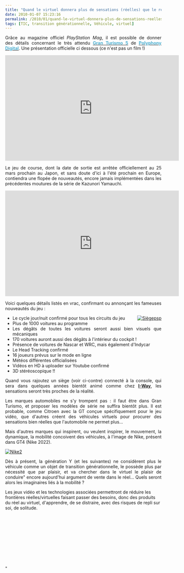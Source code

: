 ```yaml
---
title: "Quand le virtuel donnera plus de sensations (réelles) que le réel ..."
date: 2010-01-07 15:23:16
permalink: /2010/01/quand-le-virtuel-donnera-plus-de-sensations-reelles-que-le-reel.html
tags: [TIC, transition générationnelle, Véhicule, virtuel]
---
```


<p style="TEXT-ALIGN: justify">Grâce au magazine officiel <span style="FONT-STYLE: italic">PlayStation Mag</span>, il est possible de donner des détails concernant le très attendu <a gbtitle="Gran Turismo 5 sur Gameblog" href="http://www.typepad.com/jeu_530_gran-turismo-5"><strong><font color="#4dafd0">Gran Turismo 5</font></strong></a> de <a gbtitle="Les jeux de Polyphony Digital sur Gameblog" href="http://www.typepad.com/societe_249_polyphony-digital"><strong><font color="#4dafd0">Polyphony Digital</font></strong></a>. Une présentation officielle ci dessous (ce n'est pas un film !)</p> <object height="340" width="560"><param name="movie" value="http://www.youtube.com/v/DJzzhrCtUFw&hl=fr_FR&fs=1&" /><param name="allowFullScreen" value="true" /><param name="allowscriptaccess" value="always" /> <embed allowfullscreen="true" allowscriptaccess="always" height="340" src="http://www.youtube.com/v/DJzzhrCtUFw&hl=fr_FR&fs=1&" type="application/x-shockwave-flash" width="560" /></object><br /> <p></p>   <!--more-->  <p style="TEXT-ALIGN: justify">Le jeu de course, dont la date de sortie est arrêtée officiellement au 25 mars prochain au Japon, et sans doute d'ici à l'été prochain en Europe, contiendra une flopée de nouveautés, encore jamais implémentées dans les précédentes moutures de la série de Kazunori Yamauchi.</p> <object height="340" width="560"><param name="movie" value="http://www.youtube.com/v/ICaaER-1388&hl=fr_FR&fs=1&" /><param name="allowFullScreen" value="true" /><param name="allowscriptaccess" value="always" /> <embed allowfullscreen="true" allowscriptaccess="always" height="340" src="http://www.youtube.com/v/ICaaER-1388&hl=fr_FR&fs=1&" type="application/x-shockwave-flash" width="560" /></object> <p style="TEXT-ALIGN: justify">Voici quelques détails listés en vrac, confirmant ou annonçant les fameuses nouveautés du jeu : <br /></p> <ul> <li> <div style="TEXT-ALIGN: justify"><a href="https://gabrielplassat.github.io/transportsdufutur/wp-content/uploads/sites/6/old/6a0120a66d2ad4970b0120a7b12de2970b-pi.jpg" rel="lightbox" style="FLOAT: right"><img rel="lightbox[]" alt="Siègepsp" border="0" class="asset asset-image at-xid-6a0120a66d2ad4970b0120a7b12de2970b " src="/wp-content/uploads/sites/6/old/6a0120a66d2ad4970b0120a7b12de2970b-500pi.jpg" style="MARGIN: 0px 0px 5px 5px" title="Siègepsp" /></a>Le cycle jour/nuit confirmé pour tous les circuits du jeu </div> <li> <div style="TEXT-ALIGN: justify">Plus de 1000 voitures au programme </div> <li> <div style="TEXT-ALIGN: justify">Les dégâts de toutes les voitures seront aussi bien visuels que mécaniques </div> <li> <div style="TEXT-ALIGN: justify">170 voitures auront aussi des dégâts à l'intérieur du cockpit ! </div> <li> <div style="TEXT-ALIGN: justify">Présence de voitures de Nascar et WRC, mais également d'Indycar </div> <li> <div style="TEXT-ALIGN: justify">Le Head Tracking confirmé </div> <li> <div style="TEXT-ALIGN: justify">16 joueurs prévus sur le mode en ligne </div> <li> <div style="TEXT-ALIGN: justify">Météos différentes officialisées </div> <li> <div style="TEXT-ALIGN: justify">Vidéos en HD à uploader sur Youtube confirmé</div> <li> <div style="TEXT-ALIGN: justify">3D stéréoscopique !!</div></li> </li> </li> </li> </li> </li> </li> </li> </li> </li> </ul> <p style="TEXT-ALIGN: justify">Quand vous rajoutez un siège (voir ci-contre) connecté à la console, qui sera dans quelques années bientôt animé comme chez <strong><span style="text-decoration: underline"><a href="http://strongmail.real.com/track?t=c&mid=156107&msgid=89601&did=1249003355&sn=1219706112&eid=transportsdufutur@gmail.com&uid=224222&extra=&&&2001&&&http://fr.i-way-world.com/#21-course-automobile" target="_blank">I-Way</a></span></strong>, les sensations seront très proches de la réalité.</p> <p style="TEXT-ALIGN: justify">Les marques automobiles ne s'y trompent pas : il faut être dans Gran Turismo, et proposer les modèles de série ne suffira bientôt plus. Il est probable, comme Citroen avec la GT conçue spécifiquement pour le jeu vidéo, que d'autres créent des véhicules virtuels pour procurer des sensations bien réelles que l'automobile ne permet plus...</p> <p style="TEXT-ALIGN: justify">Mais d'autres marques qui inspirent, ou veulent inspirer, le mouvement, la dynamique, la mobilité concoivent des véhicules, à l'image de Nike, présent dans GT4 (Nike 2022). </p> <p style="TEXT-ALIGN: justify"><a href="https://gabrielplassat.github.io/transportsdufutur/wp-content/uploads/sites/6/old/6a0120a66d2ad4970b0120a7b14808970b-800wi.jpg" rel="lightbox" style="DISPLAY: inline"></a><a href="https://gabrielplassat.github.io/transportsdufutur/wp-content/uploads/sites/6/old/6a0120a66d2ad4970b012876b39283970c-pi.jpg" rel="lightbox"><img rel="lightbox[]" alt="Nike2" border="0" class="asset asset-image at-xid-6a0120a66d2ad4970b012876b39283970c " src="/wp-content/uploads/sites/6/old/6a0120a66d2ad4970b012876b39283970c-500pi.jpg" style="DISPLAY: block; MARGIN-LEFT: auto; MARGIN-RIGHT: auto" title="Nike2" /></a></p> <p style="TEXT-ALIGN: justify">Dès à présent, la génération Y (et les suivantes) ne considèrent plus le véhicule comme un objet de transition générationnelle, le possède plus par nécessité que par plaisir, et va chercher dans le virtuel le plaisir de conduire" encore aujourd'hui argument de vente dans le réel... Quels seront alors les imaginaires liés à la mobilité ? </p> <p style=""TEXT-ALIGN: justify"">Les jeux vidéo et les technologies associées permettront de réduire les frontières réelles/virtuelles faisant passer des besoins, donc des produits du réel au virtuel, d'apprendre, de se distraire, avec des risques de repli sur soi, de solitude.</p> <p style=""TEXT-ALIGN: center""><iframe frameborder=""0"" height=""278"" scrolling=""no"" src=""http://www.publicsenat.fr/vodiFrame.php?idE=61664"" width=""322"">    </iframe></p>"
